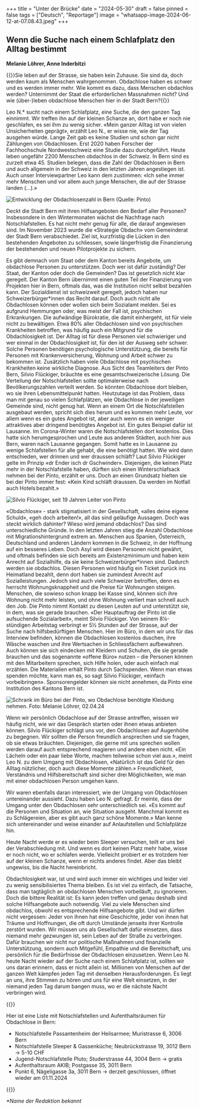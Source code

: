 +++
title = "Unter der Brücke"
date = "2024-05-30"
draft = false
pinned = false
tags = ["Deutsch", "Reportage"]
image = "whatsapp-image-2024-06-12-at-07.08.43.jpeg"
+++
## Wenn die Suche nach einem Schlafplatz den Alltag bestimmt

**Melanie Löhrer, Anne Inderbitzi** 

{{<lead>}}Sie leben auf der Strasse, sie haben kein Zuhause. Sie sind da, doch werden kaum als Menschen wahrgenommen. Obdachlose haben es schwer und es werden immer mehr. Wie kommt es dazu, dass Menschen obdachlos werden? Unternimmt der Staat die erforderlichen Massnahmen nicht? Und wie (über-)leben obdachlose Menschen hier in der Stadt Bern?{{</lead>}}

Leo N.* sucht nach einem Schlafplatz, eine Suche, die den ganzen Tag einnimmt. Wir treffen ihn auf der kleinen Schanze an, dort habe er noch nie geschlafen, es sei ihm zu wenig sicher. «Mein ganzer Alltag ist von vielen Unsicherheiten geprägt», erzählt Leo N., er wisse nie, wie der Tag ausgehen würde. Lange Zeit gab es keine Studien und schon gar nicht Zählungen von Obdachlosen. Erst 2020 haben Forscher der Fachhochschule Nordwestschweiz eine Studie dazu durchgeführt. Heute leben ungefähr 2200 Menschen obdachlos in der Schweiz. In Bern sind es zurzeit etwa 45. Studien belegen, dass die Zahl der Obdachlosen in Bern und auch allgemein in der Schweiz in den letzten Jahren angestiegen ist. Auch unser Interviewpartner Leo kann dem zustimmen: «Ich sehe immer mehr Menschen und vor allem auch junge Menschen, die auf der Strasse landen (…).» 

![Entwicklung der Obdachlosenzahl in Bern (Quelle: Pinto)](bild-statistik.png)

Deckt die Stadt Bern mit ihren Hilfsangeboten den Bedarf aller Personen? Insbesondere in den Wintermonaten wächst die Nachfrage nach Notschlafstellen. Es hat nicht mehr genug für alle, die darauf angewiesen sind. Im November 2023 wurde die «Strategie Obdach» vom Gemeinderat der Stadt Bern verabschiedet.  Ziel ist, kurzfristig die Lücken in den bestehenden Angeboten zu schliessen, sowie längerfristig die Finanzierung der bestehenden und neuen Pilotprojekte zu sichern.  

Es gibt demnach vom Staat oder dem Kanton bereits Angebote, um obdachlose Personen zu unterstützen. Doch wer ist dafür zuständig? Der Staat, der Kanton oder doch die Gemeinden? Das ist gesetzlich nicht klar geregelt. Der Kanton Bern übernimmt einen guten Teil der Finanzierung von Projekten hier in Bern, oftmals das, was die Institution nicht selbst bezahlen kann. Der Sozialdienst ist schweizweit geregelt, jedoch haben nur Schweizerbürger*innen das Recht darauf. Doch auch nicht alle Obdachlosen können oder wollen sich beim Sozialamt melden. Sei es aufgrund Hemmungen oder, was meist der Fall ist, psychischen Erkrankungen. Die aufwändige Bürokratie, die damit einhergeht, ist für viele nicht zu bewältigen. Etwa 80% aller Obdachlosen sind von psychischen Krankheiten betroffen, was häufig auch ein Mitgrund für die Obdachlosigkeit ist. Der Alltag ist für diese Personen viel schwieriger und wer einmal in der Obdachlosigkeit ist, für den ist der Ausweg sehr schwer. Solche Personen benötigen psychologische Unterstützung, die bereits für Personen mit Krankenversicherung, Wohnung und Arbeit schwer zu bekommen ist. Zusätzlich haben viele Obdachlose mit psychischen Krankheiten keine wirkliche Diagnose. Aus Sicht des Teamleiters der Pinto Bern, Silvio Flückiger, bräuchte es eine gesamtschweizerische Lösung. Die Verteilung der Notschlafstellen sollte optimalerweise nach Bevölkerungszahlen verteilt werden. So könnten Obdachlose dort bleiben, wo sie ihren Lebensmittelpunkt hatten. Heutzutage ist das Problem, dass man mit genau so vielen Schlafplätzen, wie Obdachlose in der jeweiligen Gemeinde sind, nicht genug hat. Wenn an einem Ort die Notschlafstellen ausgebaut werden, spricht sich dies herum und es kommen mehr Leute, vor allem wenn es ein gutes Angebot ist, aber auch wenn es ein weniger attraktives aber dringend benötigtes Angebot ist. Ein gutes Beispiel dafür ist Lausanne. Im Corona-Winter waren die Notschlafstellen dort kostenlos. Dies hatte sich herumgesprochen und Leute aus anderen Städten, auch hier aus Bern, waren nach Lausanne gegangen. Somit hatte es in Lausanne zu wenige Schlafstellen für alle gehabt, die eine benötigt hatten. Wie wird dann entschieden, wer drinnen und wer draussen schläft? Laut Silvio Flückiger gelte im Prinzip «dr Ender isch dr Gschwinder». Diejenigen, die keinen Platz mehr in der Notschlafstelle haben, dürften sich einen Winterschlafsack nehmen bei der Pinto, erzählt er uns. Doch an einen Grundsatz hielten sie bei der Pinto immer fest: «Kein Kind schläft draussen. Da werden im Notfall auch Hotels bezahlt.»  

![Silvio Flückiger, seit 19 Jahren Leiter von Pinto](bild-vom-silvio.png)

«Obdachlose» - stark stigmatisiert in der Gesellschaft, «alles deine eigene Schuld», «geh doch arbeiten!», all das sind geläufige Aussagen. Doch was steckt wirklich dahinter? Wieso wird jemand obdachlos? Das sind unterschiedliche Gründe. In den letzten Jahren stieg die Anzahl Obdachlose mit Migrationshintergrund extrem an. Menschen aus Spanien, Österreich, Deutschland und anderen Ländern kommen in die Schweiz, in der Hoffnung auf ein besseres Leben. Doch Asyl wird diesen Personen nicht gewährt, und oftmals befinden sie sich bereits am Existenzminimum und haben kein Anrecht auf Sozialhilfe, da sie keine Schweizerbürger*innen sind. Dadurch werden sie obdachlos. Diesen Personen wird häufig ein Ticket zurück ins Heimatland bezahlt, denn dort haben sie zumindest Anrecht auf Sozialleistungen. Jedoch sind auch viele Schweizer betroffen, denn es herrscht Wohnungsknappheit und die Preise für Wohnungen steigen. Menschen, die sowieso schon knapp bei Kasse sind, können sich ihre Wohnung nicht mehr leisten, und ohne Wohnung verliert man schnell auch den Job. Die Pinto nimmt Kontakt zu diesen Leuten auf und unterstützt sie, in dem, was sie gerade brauchen. «Der Hauptauftrag der Pinto ist die aufsuchende Sozialarbeit», meint Silvio Flückiger. Von seinem 8¼-stündigen Arbeitstag verbringt er 5½ Stunden auf der Strasse, auf der Suche nach hilfsbedürftigen Menschen. Hier im Büro, in dem wir uns für das Interview befinden, können die Obdachlosen kostenlos duschen, ihre Wäsche waschen und ihre Wertsachen in Schliessfächern aufbewahren. Auch können sie sich eindecken mit Kleidern und Schuhen, die sie gerade brauchen und das sogenannte «offene Büro» nutzen – die Personen können mit den Mitarbeitern sprechen, sich Hilfe holen, oder auch einfach mal erzählen. Die Materialien erhält Pinto durch Sachspenden. Wenn man etwas spenden möchte, kann man es, so sagt Silvio Flückiger, «einfach vorbeibringen». Sponsorengelder können sie nicht annehmen, da Pinto eine Institution des Kantons Bern ist.  

![Schrank im Büro bei der Pinto, wo Obdachlose benötigte Kleidung nehmen. Foto: Melanie Löhrer, 02.04.24](foto-schrank-pinto-1-.jpg)

Wenn wir persönlich Obdachlose auf der Strasse antreffen, wissen wir häufig nicht, wie wir das Gespräch starten oder ihnen etwas anbieten können. Silvio Flückiger schlägt uns vor, den Obdachlosen auf Augenhöhe zu begegnen. Wir sollten die Person freundlich ansprechen und sie fragen, ob sie etwas bräuchten. Diejenigen, die gerne mit uns sprechen wollen werden darauf auch entsprechend reagieren und andere eben nicht. «Ein Lächeln oder ein paar liebe Worte, machen teilweise schon viel aus.», meint Leo N. zu dem Umgang mit Obdachlosen, «Natürlich ist das Geld für den Alltag nützlicher, doch auch diese Momente zählen.» Freundlichkeit, Verständnis und Hilfsbereitschaft sind sicher drei Möglichkeiten, wie man mit einer obdachlosen Person umgehen kann.  

Wir waren ebenfalls daran interessiert, wie der Umgang von Obdachlosen untereinander aussieht. Dazu haben Leo N. gefragt. Er meinte, dass der Umgang unter den Obdachlosen sehr unterschiedlich sei. «Es kommt auf die Personen und Situation an, wie Situation ausgeht. Manchmal kommt es zu Schlägereien, aber es gibt auch ganz schöne Momente.» Man kenne sich untereinander und weise einander auf Anlaufstellen und Schlafplätze hin. 

Heute Nacht werde er es wieder beim Sleeper versuchen, teilt er uns bei der Verabschiedung mit. Und wenn es dort keinen Platz mehr habe, wisse er noch nicht, wo er schlafen werde. Vielleicht probiert er es trotzdem hier auf der kleinen Schanze, wenn er nichts anderes findet. Aber das bleibt ungewiss, bis die Nacht hereinbricht.  

Obdachlosigkeit war, ist und wird auch immer ein wichtiges und leider viel zu wenig sensibilisiertes Thema bleiben. Es ist viel zu einfach, die Tatsache, dass man tagtäglich an obdachlosen Menschen vorbeiläuft, zu ignorieren. Doch die bittere Realität ist: Es kann jeden treffen und genau deshalb sind solche Hilfsangebote auch notwendig. Viel zu viele Menschen sind obdachlos, obwohl es entsprechende Hilfsangebote gibt. Und wir dürfen nicht vergessen: Jeder von ihnen hat eine Geschichte, jeder von ihnen hat Träume und Hoffnungen, die oft durch Umstände jenseits ihrer Kontrolle zerstört wurden. Wir müssen uns als Gesellschaft dafür einsetzen, dass niemand mehr gezwungen ist, sein Leben auf der Straße zu verbringen. Dafür brauchen wir nicht nur politische Maßnahmen und finanzielle Unterstützung, sondern auch Mitgefühl, Empathie und die Bereitschaft, uns persönlich für die Bedürfnisse der Obdachlosen einzusetzen. Wenn Leo N. heute Nacht wieder auf der Suche nach einem Schlafplatz ist, sollten wir uns daran erinnern, dass er nicht allein ist. Millionen von Menschen auf der ganzen Welt kämpfen jeden Tag mit denselben Herausforderungen. Es liegt an uns, ihre Stimmen zu hören und uns für eine Welt einsetzen, in der niemand jeden Tag darum bangen muss, wo er die nächste Nacht verbringen wird.  

{{<box>}}

Hier ist eine Liste mit Notschlafstellen und Aufenthaltsräumen für Obdachlose in Bern:

* Notschlafstelle Passantenheim der Heilsarmee; Muristrasse 6, 3006 Bern
* Notschlafstelle Sleeper & Gassenküche; Neubrückstrasse 19, 3012 Bern -> 5-10 CHF
* Jugend-Notschlafstelle Pluto; Studerstrasse 44, 3004 Bern -> gratis
* Aufenthaltsraum AKIB; Postgasse 35, 3011 Bern
* Punkt 6, Nägeligasse 3a, 3011 Bern -> derzeit geschlossen, öffnet wieder am 01.11.2024 

{{</box>}}

*\*Name der Redaktion bekannt*